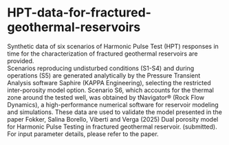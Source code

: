 # HPT-data-for-fractured-geothermal-reservoirs
Synthetic data of six scenarios of Harmonic Pulse Test (HPT) responses in time for the characterization of fractured geothermal reservoirs are provided.  
Scenarios reproducing undisturbed conditions (S1-S4) and during operations (S5) are generated analytically by the Pressure Transient Analysis software Saphire (KAPPA Engineering), selecting the restricted inter-porosity model option.
Scenario S6, which accounts for the thermal zone around the tested well, was obtained by   tNavigator® (Rock Flow Dynamics), a high-performance numerical software for reservoir modeling and simulations.
These data are used to validate the model presented in the paper Fokker, Salina Borello, Viberti and Verga (2025) Dual porosity model for Harmonic Pulse Testing in fractured geothermal reservoir. (submitted).
For input parameter details, please refer to the paper.
